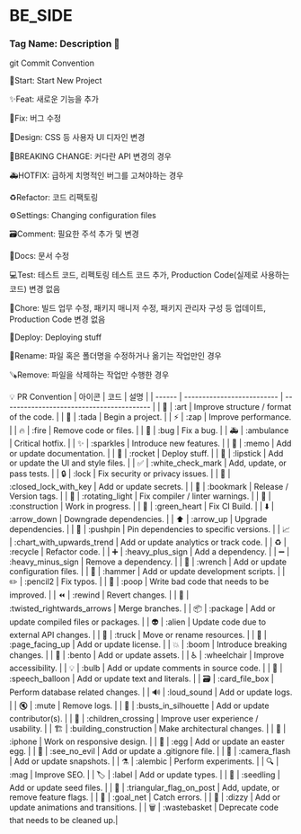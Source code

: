 # BE_SIDE

### Tag Name: Description 👋

git Commit Convention

🎉Start: Start New Project

✨Feat: 새로운 기능을 추가

🐛Fix: 버그 수정

🎨Design: CSS 등 사용자 UI 디자인 변경

🚨BREAKING CHANGE: 커다란 API 변경의 경우

🚑HOTFIX: 급하게 치명적인 버그를 고쳐야하는 경우

♻️Refactor: 코드 리팩토링

⚙️Settings: Changing configuration files

🗃️Comment: 필요한 주석 추가 및 변경

📝Docs: 문서 수정

💻Test: 테스트 코드, 리펙토링 테스트 코드 추가, Production Code(실제로 사용하는 코드) 변경 없음

🔧Chore: 빌드 업무 수정, 패키지 매니저 수정, 패키지 관리자 구성 등 업데이트, Production Code 변경 없음

🚀Deploy: Deploying stuff

🔄️Rename: 파일 혹은 폴더명을 수정하거나 옮기는 작업만인 경우

🪚Remove: 파일을 삭제하는 작업만 수행한 경우

💡 PR Convention
| 아이콘 | 코드                       | 설명                                      |
| ------ | -------------------------- | ----------------------------------------- |
| 🎨    | :art                       | Improve structure / format of the code.    |
| 🎉    | :tada                      | Begin a project.                           |
| ⚡️    | :zap                       | Improve performance.                       |
| 🔥    | :fire                      | Remove code or files.                      |
| 🐛    | :bug                       | Fix a bug.                                 |
| 🚑️    | :ambulance                 | Critical hotfix.                           |
| ✨    | :sparkles                  | Introduce new features.                    |
| 📝    | :memo                      | Add or update documentation.               |
| 🚀    | :rocket                    | Deploy stuff.                              |
| 💄    | :lipstick                  | Add or update the UI and style files.      |
| ✅    | :white_check_mark          | Add, update, or pass tests.                |
| 🔒️    | :lock                      | Fix security or privacy issues.            |
| 🔐    | :closed_lock_with_key      | Add or update secrets.                     |
| 🔖    | :bookmark                  | Release / Version tags.                    |
| 🚨    | :rotating_light            | Fix compiler / linter warnings.            |
| 🚧    | :construction              | Work in progress.                          |
| 💚    | :green_heart               | Fix CI Build.                              |
| ⬇️    | :arrow_down                | Downgrade dependencies.                    |
| ⬆️    | :arrow_up                  | Upgrade dependencies.                      |
| 📌    | :pushpin                   | Pin dependencies to specific versions.     |
| 📈    | :chart_with_upwards_trend  | Add or update analytics or track code.     |
| ♻️    | :recycle                   | Refactor code.                             |
| ➕    | :heavy_plus_sign           | Add a dependency.                          |
| ➖    | :heavy_minus_sign          | Remove a dependency.                       |
| 🔧    | :wrench                    | Add or update configuration files.         |
| 🔨    | :hammer                    | Add or update development scripts.         |
| ✏️    | :pencil2                   | Fix typos.                                 |
| 💩    | :poop                      | Write bad code that needs to be improved.  |
| ⏪️    | :rewind                    | Revert changes.                            |
| 🔀    | :twisted_rightwards_arrows | Merge branches.                            |
| 📦️    | :package                   | Add or update compiled files or packages.  |
| 👽️    | :alien                     | Update code due to external API changes.   |
| 🚚    | :truck                     | Move or rename resources.                  |
| 📄    | :page_facing_up            | Add or update license.                     |
| 💥    | :boom                      | Introduce breaking changes.                |
| 🍱    | :bento                     | Add or update assets.                      |
| ♿️    | :wheelchair                | Improve accessibility.                     |
| 💡    | :bulb                      | Add or update comments in source code.     |
| 💬    | :speech_balloon            | Add or update text and literals.           |
| 🗃️    | :card_file_box             | Perform database related changes.          |
| 🔊    | :loud_sound                | Add or update logs.                        |
| 🔇    | :mute                      | Remove logs.                               |
| 👥    | :busts_in_silhouette       | Add or update contributor(s).              |
| 🚸    | :children_crossing         | Improve user experience / usability.       |
| 🏗️    | :building_construction     | Make architectural changes.                |
| 📱    | :iphone                    | Work on responsive design.                 |
| 🥚    | :egg                       | Add or update an easter egg.               |
| 🙈    | :see_no_evil               | Add or update a .gitignore file.           |
| 📸    | :camera_flash              | Add or update snapshots.                   |
| ⚗️    | :alembic                   | Perform experiments.                       |
| 🔍️    | :mag                       | Improve SEO.                               |
| 🏷️    | :label                     | Add or update types.                       |
| 🌱    | :seedling                  | Add or update seed files.                  |
| 🚩    | :triangular_flag_on_post   | Add, update, or remove feature flags.      |
| 🥅    | :goal_net                  | Catch errors.                              |
| 💫    | :dizzy                     | Add or update animations and transitions.  |
| 🗑️    | :wastebasket               | Deprecate code that needs to be cleaned up.|